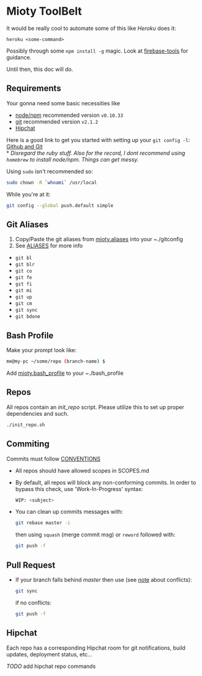 # Mioty ToolBelt

It would be really cool to automate some of this like *Heroku* does it:

    heroku <some-command>

Possibly through some `npm install -g` magic. Look at [firebase-tools](https://github.com/firebase/firebase-tools) for guidance.

Until then, this doc will do.

## Requirements

Your gonna need some basic necessities like 

* [node/npm](http://nodejs.org/) recommended version `v0.10.33`
* [git](http://git-scm.com/) recommended version `v2.1.2`
* [Hipchat](https://www.hipchat.com/downloads)

Here is a good link to get you started with setting up your `git config -l`:
[Github and Git](http://burnedpixel.com/blog/beginners-setup-guide-for-ruby-node-git-github-on-your-mac/)               
\* *Disregard the ruby stuff. Also for the record, I dont recommend using `homebrew` to install node/npm. Things can get messy.*

Using `sudo` isn't recommended so:
```sh
sudo chown -R `whoami` /usr/local
```

While you're at it:
```sh
git config --global push.default simple
```

## Git Aliases

1. Copy/Paste the git aliases from [mioty.aliases](https://github.com/Mioty/toolbelt/blob/master/mioty.aliases) into your ~./gitconfig
2. See [ALIASES](https://github.com/Mioty/toolbelt/blob/master/ALIASES.md) for more info

- `git bl`
- `git blr`
- `git co`
- `git fe`
- `git fi`
- `git mi`
- `git up`
- `git cm`
- `git sync`
- `git bdone`

## Bash Profile 

Make your prompt look like:

```bash
me@my-pc ~/some/repo (branch-name) $
```

Add [mioty.bash_profile](https://github.com/Mioty/toolbelt/blob/master/mioty.bash_profile) to your ~./bash_profile

## Repos

All repos contain an *init_repo* script. Please utilize this to set up proper dependencies and such.

```bash
./init_repo.sh
```

## Commiting 

Commits must follow [CONVENTIONS](https://github.com/Mioty/toolbelt/blob/master/CONVENTIONS.md)

- All repos should have allowed scopes in SCOPES.md
- By default, all repos will block any non-conforming commits. In order to bypass this check, use 'Work-In-Progress' syntax:

    ```sh
    WIP: <subject>
    ```
    
- You can clean up commits messages with:

    ```sh
    git rebase master -i
    ```
    
    then using `squash` (merge commit msg) or `reword` followed with:
    
    ```sh
    git push -f
    ```

## Pull Request

- If your branch falls behind *master* then use (see [note](https://github.com/Mioty/toolbelt/blob/master/ALIASES.md#notes) about conflicts):

    ```sh
    git sync
    ```
    
    if no conflicts:
    
    ```sh
    git push -f
    ```

## Hipchat

Each repo has a corresponding Hipchat room for git notifications, build updates, deployment status, etc...

*TODO* add hipchat repo commands









